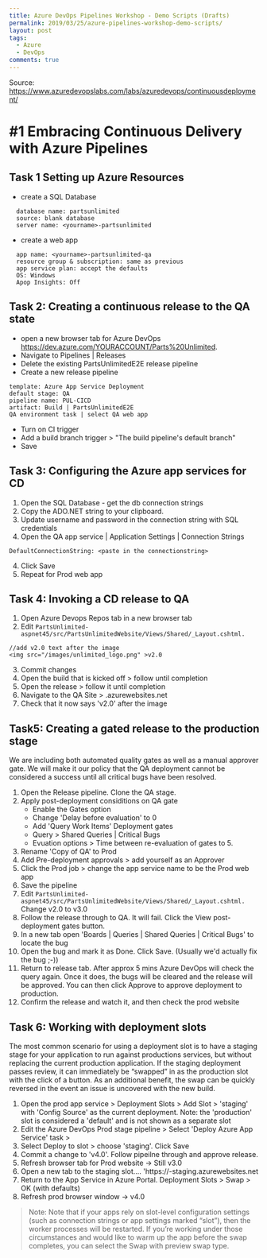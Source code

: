 ```yaml
---
title: Azure DevOps Pipelines Workshop - Demo Scripts (Drafts)
permalink: 2019/03/25/azure-pipelines-workshop-demo-scripts/
layout: post
tags:
  - Azure
  - DevOps
comments: true
---
```


Source: https://www.azuredevopslabs.com/labs/azuredevops/continuousdeployment/

# #1 Embracing Continuous Delivery with Azure Pipelines

## Task 1 Setting up Azure Resources
- create a SQL Database
```
  database name: partsunlimited
  source: blank database
  server name: <yourname>-partsunlimited
```
- create a web app
```
  app name: <yourname>-partsunlimited-qa
  resource group & subscription: same as previous
  app service plan: accept the defaults
  OS: Windows
  Apop Insights: Off
```

## Task 2: Creating a continuous release to the QA state
- open a new browser tab for Azure DevOps https://dev.azure.com/YOURACCOUNT/Parts%20Unlimited.
- Navigate to Pipelines | Releases
- Delete the existing PartsUnlimitedE2E release pipeline
- Create a new release pipeline
```
template: Azure App Service Deployment
default stage: QA
pipeline name: PUL-CICD
artifact: Build | PartsUnlimitedE2E
QA environment task | select QA web app
```
- Turn on CI trigger
- Add a build branch trigger > "The build pipeline's default branch"
- Save

## Task 3: Configuring the Azure app services for CD
1. Open the SQL Database - get the db connection strings
2. Copy the ADO.NET string to your clipboard.
3. Update username and password in the connection string with SQL credentials
3. Open the QA app service | Application Settings | Connection Strings
```
DefaultConnectionString: <paste in the connectionstring>
```
4. Click Save
5. Repeat for Prod web app

## Task 4: Invoking a CD release to QA
1. Open Azure Devops Repos tab in a new browser tab
2. Edit ```PartsUnlimited-aspnet45/src/PartsUnlimitedWebsite/Views/Shared/_Layout.cshtml. ```
```
//add v2.0 text after the image
<img src="/images/unlimited_logo.png" >v2.0
```
3. Commit changes
4. Open the build that is kicked off > follow until completion
5. Open the release > follow it until completion
6. Navigate to the QA Site > <app-service-name>.azurewebsites.net
7. Check that it now says 'v2.0' after the image

## Task5: Creating a gated release to the production stage
We are including both automated quality gates as well as a manual approver gate. 
We will make it our policy that the QA deployment cannot be considered a success until all critical bugs have been resolved.

1. Open the Release pipeline. Clone the QA stage. 
2. Apply post-deployment considitions on QA gate
   - Enable the Gates option
   - Change 'Delay before evaluation' to 0
   - Add 'Query Work Items' Deployment gates
   - Query > Shared Queries | Critical Bugs
   - Evuation options > Time between re-evaluation of gates to 5.
3. Rename 'Copy of QA' to Prod
4. Add Pre-deployment approvals > add yourself as an Approver
5. Click the Prod job > change the app service name to be the Prod web app
6. Save the pipeline
7. Edit ```PartsUnlimited-aspnet45/src/PartsUnlimitedWebsite/Views/Shared/_Layout.cshtml. ```
   Change v2.0 to v3.0
8. Follow the release through to QA. It will fail. 
   Click the View post-deployment gates button.
9. In a new tab open 'Boards | Queries | Shared Queries | Critical Bugs' to locate the bug
10. Open the bug and mark it as Done. Click Save. (Usually we'd actually fix the bug ;-))
11. Return to release tab. After approx 5 mins Azure DevOps will check the query again. 
    Once it does, the bugs will be cleared and the release will be approved. You can then click Approve to approve deployment to production.
12. Confirm the release and watch it, and then check the prod website

## Task 6: Working with deployment slots

The most common scenario for using a deployment slot is to have a staging stage for your application to run against productions services, but without replacing the current production application. If the staging deployment passes review, it can immediately be “swapped” in as the production slot with the click of a button. As an additional benefit, the swap can be quickly reversed in the event an issue is uncovered with the new build.

1. Open the prod app service > Deployment Slots > Add Slot > 'staging' with 'Config Source' as the current deployment.
   Note: the 'production' slot is considered a 'default' and is not shown as a separate slot
2. Edit the Azure DevOps Prod stage pipeline > Select 'Deploy Azure App Service' task > 
3. Select Deploy to slot > choose 'staging'. Click Save
4. Commit a change to 'v4.0'. Follow pipeilne through and approve release.
5. Refresh browser tab for Prod website -> Still v3.0
6. Open a new tab to the staging slot.... 'https://<app-name>-staging.azurewebsites.net
7. Return to the App Service in Azure Portal. Deployment Slots > Swap > OK (with defaults)
8. Refresh prod browser window -> v4.0

> Note:  Note that if your apps rely on slot-level configuration settings (such as connection strings or app settings marked “slot”), then the worker processes will be restarted. If you’re working under those circumstances and would like to warm up the app before the swap completes, you can select the Swap with preview swap type.
   
